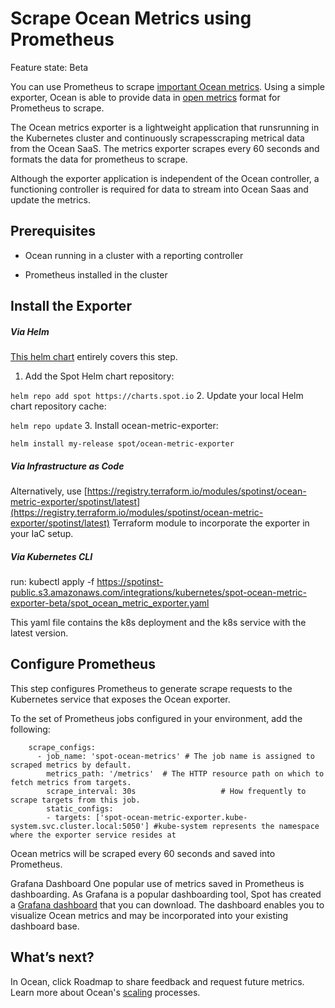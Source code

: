 # Scrape Ocean Metrics using Prometheus

Feature state: Beta

You can use Prometheus to scrape [important Ocean metrics](ocean/tools-and-integrations/prometheus/README). Using a simple exporter, Ocean is able to provide data in [open metrics](https://openmetrics.io/) format for Prometheus to scrape.

The Ocean metrics exporter is a lightweight application that runsrunning in the Kubernetes cluster and continuously scrapesscraping metrical data from the Ocean SaaS. The metrics exporter scrapes every 60 seconds and formats the data for prometheus to scrape.

Although the exporter application is independent of the Ocean controller, a functioning controller is required for data to stream into Ocean Saas and update the metrics.

## Prerequisites

* Ocean running in a cluster with a reporting controller

* Prometheus installed in the cluster

## Install the Exporter

##### Via Helm
[This helm chart](https://github.com/spotinst/charts/tree/main/charts/ocean-metric-exporter) entirely covers this step.
1. Add the Spot Helm chart repository:

`helm repo add spot https://charts.spot.io`
2. Update your local Helm chart repository cache:

`helm repo update`
3. Install ocean-metric-exporter:

`helm install my-release spot/ocean-metric-exporter`

##### Via Infrastructure as Code
Alternatively, use [https://registry.terraform.io/modules/spotinst/ocean-metric-exporter/spotinst/latest](https://registry.terraform.io/modules/spotinst/ocean-metric-exporter/spotinst/latest) Terraform module to incorporate the exporter in your IaC setup.

##### Via Kubernetes CLI
run:
kubectl apply -f https://spotinst-public.s3.amazonaws.com/integrations/kubernetes/spot-ocean-metric-exporter-beta/spot_ocean_metric_exporter.yaml

This yaml file contains the k8s deployment and the k8s service with the latest version.

## Configure Prometheus

This step configures Prometheus to generate scrape requests to the Kubernetes service that exposes the Ocean exporter.

To the set of Prometheus jobs configured in your environment, add the following:

```
    scrape_configs:
      - job_name: 'spot-ocean-metrics' # The job name is assigned to scraped metrics by default.
        metrics_path: '/metrics'  # The HTTP resource path on which to fetch metrics from targets.
        scrape_interval: 30s                   # How frequently to scrape targets from this job.
        static_configs:
        - targets: ['spot-ocean-metric-exporter.kube-system.svc.cluster.local:5050'] #kube-system represents the namespace where the exporter service resides at
```


Ocean metrics will be scraped every 60 seconds and saved into Prometheus.

Grafana Dashboard
One popular use of metrics saved in Prometheus is dashboarding. As Grafana is a popular dashboarding tool, Spot has created a [Grafana dashboard](https://grafana.com/grafana/dashboards/16475) that you can download. The dashboard enables you to visualize Ocean metrics and may be incorporated into your existing dashboard base.

## What’s next?

In Ocean, click Roadmap to share feedback and request future metrics.
Learn more about Ocean's [scaling](ocean/features/scaling-kubernetes) processes.
